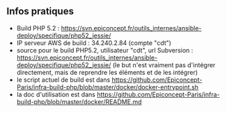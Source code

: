 ## Infos pratiques

* Build PHP 5.2 : https://svn.epiconcept.fr/outils_internes/ansible-deploy/specifique/php52_jessie/
* IP serveur AWS de build : 34.240.2.84 (compte "cdt")
* source pour le build PHP5.2, utilisateur "cdt", url Subversion : https://svn.epiconcept.fr/outils_internes/ansible-deploy/specifique/php52_jessie/ (le but n'est vraiment pas d'intégrer directement, mais de reprendre les éléments et de les intégrer)
* le script actuel de build est dans https://github.com/Epiconcept-Paris/infra-build-php/blob/master/docker/docker-entrypoint.sh
* la doc d'utilisation est dans https://github.com/Epiconcept-Paris/infra-build-php/blob/master/docker/README.md
